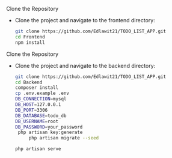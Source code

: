 Clone the Repository
   - Clone the project and navigate to the frontend directory:
     ```bash
     git clone https://github.com/Edlawit21/TODO_LIST_APP.git
     cd Frontend
     npm install
 Clone the Repository
   - Clone the project and navigate to the backend directory:
     ```bash
     git clone https://github.com/Edlawit21/TODO_LIST_APP.git
     cd Backend
     composer install
     cp .env.example .env
     DB_CONNECTION=mysql
     DB_HOST=127.0.0.1
     DB_PORT=3306
     DB_DATABASE=todo_db
     DB_USERNAME=root
     DB_PASSWORD=your_password
      php artisan key:generate
          php artisan migrate --seed
     
     php artisan serve
     

